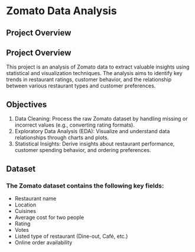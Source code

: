 # Zomato Data Analysis
## Project Overview
## Project Overview
This project is an analysis of Zomato data to extract valuable insights using statistical and visualization techniques. The analysis aims to identify key trends in restaurant ratings, customer behavior, and the relationship between various restaurant types and customer preferences.

## Objectives
1. Data Cleaning: Process the raw Zomato dataset by handling missing or incorrect values (e.g., converting rating formats).
2. Exploratory Data Analysis (EDA): Visualize and understand data relationships through charts and plots.
3. Statistical Insights: Derive insights about restaurant performance, customer spending behavior, and ordering preferences.

## Dataset
### The Zomato dataset contains the following key fields:
* Restaurant name
* Location
* Cuisines
* Average cost for two people
* Rating
* Votes
* Listed type of restaurant (Dine-out, Café, etc.)
* Online order availability
